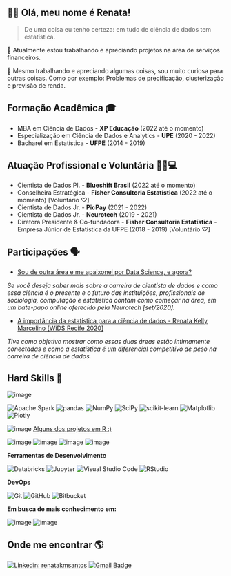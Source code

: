 ## 👋😸 Olá, meu nome é <strong>Renata!</strong>

> De uma coisa eu tenho certeza: em tudo de ciência de dados tem estatística. 

🔭 Atualmente estou trabalhando e apreciando projetos na área de serviços financeiros.

💬 Mesmo trabalhando e apreciando algumas coisas, sou muito curiosa para outras coisas. Como por exemplo: Problemas de precificação, clusterização e previsão de renda.  

## Formação Acadêmica 🎓

* MBA em Ciência de Dados - **XP Educação** (2022 até o momento)
* Especialização em Ciência de Dados e Analytics - **UPE** (2020 - 2022)
* Bacharel em Estatística - **UFPE** (2014 - 2019)

## Atuação Profissional e Voluntária 👩‍💻💻

* Cientista de Dados Pl. - **Blueshift Brasil** (2022 até o momento)
* Conselheira Estratégica - **Fisher Consultoria Estatística** (2022 até o momento) [Voluntário ♡]
* Cientista de Dados Jr. - **PicPay** (2021 - 2022)
* Cientista de Dados Jr. - **Neurotech** (2019 - 2021)
* Diretora Presidente & Co-fundadora - **Fisher Consultoria Estatística** - Empresa Júnior de Estatística da UFPE (2018 - 2019) [Voluntário ♡]

## Participações 🗣


* [Sou de outra área e me apaixonei por Data Science, e agora?](https://www.youtube.com/watch?v=dxETq_Ej0Jk)

*Se você deseja saber mais sobre a carreira de cientista de dados e como essa ciência é o presente e o futuro das instituições, profissionais de sociologia, computação e estatística contam como começar na área, em um bate-papo online oferecido pela Neurotech [set/2020].*

* [A importância da estatística para a ciência de dados - Renata Kelly Marcelino [WiDS Recife 2020]](https://www.youtube.com/watch?v=NyZfGk9hCVQ) 

*Tive como objetivo mostrar como essas duas áreas estão intimamente conectadas e como a estatística é um diferencial competitivo de peso na carreira de ciência de dados.*


## Hard Skills 🧠


![image](https://img.shields.io/badge/Python-14354C?style=for-the-badge&logo=python&logoColor=white)

![Apache Spark](https://img.shields.io/static/v1?style=for-the-badge&message=Apache+Spark&color=E25A1C&logo=Apache+Spark&logoColor=FFFFFF&label=)
![pandas](https://img.shields.io/static/v1?style=for-the-badge&message=pandas&color=150458&logo=pandas&logoColor=FFFFFF&label=)
![NumPy](https://img.shields.io/static/v1?style=for-the-badge&message=NumPy&color=013243&logo=NumPy&logoColor=FFFFFF&label=) 
![SciPy](https://img.shields.io/badge/SciPy-%230C55A5.svg?style=for-the-badge&logo=scipy&logoColor=%white)
![scikit-learn](https://img.shields.io/badge/scikit--learn-%23F7931E.svg?style=for-the-badge&logo=scikit-learn&logoColor=white)
![Matplotlib](https://img.shields.io/badge/Matplotlib-%23ffffff.svg?style=for-the-badge&logo=Matplotlib&logoColor=black)
![Plotly](https://img.shields.io/badge/Plotly-%233F4F75.svg?style=for-the-badge&logo=plotly&logoColor=white)


![image](https://img.shields.io/badge/R-276DC3?style=for-the-badge&logo=r&logoColor=white) [Alguns dos projetos em R :)](https://keepo.io/renatasantos/) 


![image](https://img.shields.io/badge/Markdown-000000?style=for-the-badge&logo=markdown&logoColor=white)
![image](https://img.shields.io/badge/Microsoft_Excel-217346?style=for-the-badge&logo=microsoft-excel&logoColor=white)
![image](https://img.shields.io/badge/Microsoft_PowerPoint-B7472A?style=for-the-badge&logo=microsoft-powerpoint&logoColor=white)
![image](https://img.shields.io/badge/Microsoft_Word-2B579A?style=for-the-badge&logo=microsoft-word&logoColor=white)




**Ferramentas de Desenvolvimento**

  ![Databricks](https://img.shields.io/static/v1?style=for-the-badge&message=Databricks&color=FF3621&logo=Databricks&logoColor=FFFFFF&label=)
  ![Jupyter](https://img.shields.io/static/v1?style=for-the-badge&message=Jupyter&color=F37626&logo=Jupyter&logoColor=FFFFFF&label=)
  ![Visual Studio Code](https://img.shields.io/static/v1?style=for-the-badge&message=Visual+Studio+Code&color=007ACC&logo=Visual+Studio+Code&logoColor=FFFFFF&label=)
  ![RStudio](https://img.shields.io/static/v1?style=for-the-badge&message=RStudio&color=222222&logo=RStudio&logoColor=75AADB&label=)
  
**DevOps**

  ![Git](https://img.shields.io/badge/-Git-333333?style=flat&logo=git)
  ![GitHub](https://img.shields.io/badge/-GitHub-333333?style=flat&logo=github)
  ![Bitbucket](https://img.shields.io/badge/-Bitbucket-333333?style=flat&logo=bitbucket)
  
**Em busca de mais conhecimento em:** 

![image](https://img.shields.io/badge/Amazon_AWS-232F3E?style=for-the-badge&logo=amazon-aws&logoColor=white)
![image](https://img.shields.io/badge/Microsoft_Azure-0089D6?style=for-the-badge&logo=microsoft-azure&logoColor=white)


## Onde me encontrar :earth_americas:

[![Linkedin: renatakmsantos](https://img.shields.io/badge/-renatakmsantos-blue?style=flat-square&logo=Linkedin&logoColor=white&link=https://www.linkedin.com/in/renatakmsantos/)](https://www.linkedin.com/in/renatakmsantos/)
[![Gmail Badge](https://img.shields.io/badge/-renatakms2@gmail.com-006bed?style=flat-square&logo=Gmail&logoColor=white&link=mailto:renatakms2@gmail.com)](mailto:renatakms2@gmail.com)

